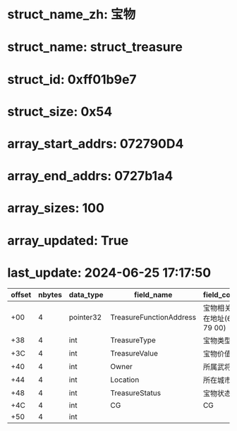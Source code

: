 # struct_name_zh: 宝物
# struct_name: struct_treasure
# struct_id: 0xff01b9e7
# struct_size: 0x54
# array_start_addrs: 072790D4
# array_end_addrs: 0727b1a4
# array_sizes: 100
# array_updated: True
# last_update: 2024-06-25 17:17:50


| offset | nbytes | data_type | field_name              | field_comment                     |
| ------ | ------ | --------- | ----------------------- | --------------------------------- |
| +00    | 4      | pointer32 | TreasureFunctionAddress | 宝物相关函数所在地址(68 C5 79 00) |
| +38    | 4      | int       | TreasureType            | 宝物类型                          |
| +3C    | 4      | int       | TreasureValue           | 宝物价值                          |
| +40    | 4      | int       | Owner                   | 所属武将                          |
| +44    | 4      | int       | Location                | 所在城市                          |
| +48    | 4      | int       | TreasureStatus          | 宝物状态                          |
| +4C    | 4      | int       | CG                      | CG                                |
| +50    | 4      | int       |                         |                                   |

